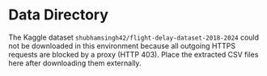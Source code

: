 # Data Directory

The Kaggle dataset `shubhamsingh42/flight-delay-dataset-2018-2024` could not be downloaded in this environment because all outgoing HTTPS requests are blocked by a proxy (HTTP 403). Place the extracted CSV files here after downloading them externally.
